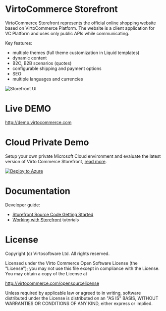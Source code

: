 # VirtoCommerce Storefront
VirtoCommerce Storefront represents the official online shopping website based on VirtoCommerce Platform. The website is a client application for VC Platform and uses only public APIs while communicating.

Key features:
* multiple themes (full theme customization in Liquid templates)
* dynamic content
* B2C, B2B scenarios (quotes)
* configurable shipping and payment options
* SEO
* multiple languages and currencies

![Storefront UI](https://cloud.githubusercontent.com/assets/5801549/15822429/682f32d8-2bfe-11e6-9ddf-562b400afeb1.png)

# Live DEMO
http://demo.virtocommerce.com

# Cloud Private Demo
Setup your own private Microsoft Cloud environment and evaluate the latest version of Virto Commerce Storefront, <a href="https://virtocommerce.com/docs/vc2devguide/deployment/storefront-deployment/deploy-from-github-to-microsoft-azure" target="_blank">read more</a>.

<a href="https://azuredeploy.net/" target="_blank">
  <img alt="Deploy to Azure" src="http://azuredeploy.net/deploybutton.png"/>
</a>


# Documentation
Developer guide:
* <a href="https://virtocommerce.com/docs/vc2devguide/deployment/storefront-deployment/storefront-source-code-getting-started" target="_blank">Storefront Source Code Getting Started</a>
* <a href="https://virtocommerce.com/docs/vc2devguide/working-with-storefront" target="_blank">Working with Storefront</a> tutorials


# License
Copyright (c) Virtosoftware Ltd.  All rights reserved.

Licensed under the Virto Commerce Open Software License (the "License"); you
may not use this file except in compliance with the License. You may
obtain a copy of the License at

http://virtocommerce.com/opensourcelicense

Unless required by applicable law or agreed to in writing, software
distributed under the License is distributed on an "AS IS" BASIS,
WITHOUT WARRANTIES OR CONDITIONS OF ANY KIND, either express or
implied.
